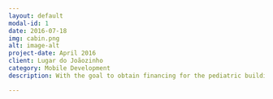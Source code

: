 ```yaml
---
layout: default
modal-id: 1
date: 2016-07-18
img: cabin.png
alt: image-alt
project-date: April 2016
client: Lugar do Joãozinho
category: Mobile Development
description: With the goal to obtain financing for the pediatric building of S. João Hospital in Porto, <a href="https://github.com/J-Almeida/LGP-Joaozinho">'Uma App para o Joãozinho'</a>  is a simple yet enganging mobile game where the user collects different objects in order to create his own Hospital and share it with his friends. The game increases dificulty overtime and will only end when the user loses, meaning it can (in theory) be infinite. This mobile game was develloped using Unity and can be run on both Android and iOs.

---
```

